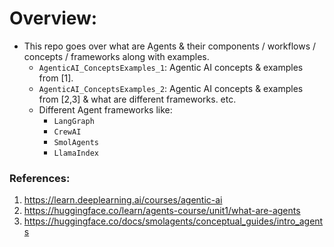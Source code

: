 # Overview:
- This repo goes over what are Agents & their components / workflows / concepts / frameworks along with examples.
    - `AgenticAI_ConceptsExamples_1`: Agentic AI concepts & examples from [1]. 
    - `AgenticAI_ConceptsExamples_2`: Agentic AI concepts & examples from [2,3] & what are different frameworks. etc.  
    - Different Agent frameworks like:   
        - `LangGraph`  
        - `CrewAI`   
        - `SmolAgents`  
        - `LlamaIndex`  

### References:
1. https://learn.deeplearning.ai/courses/agentic-ai
2. https://huggingface.co/learn/agents-course/unit1/what-are-agents
3. https://huggingface.co/docs/smolagents/conceptual_guides/intro_agents

